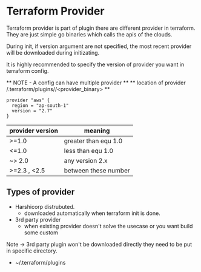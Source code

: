 # Terraform Provider
Terraform provider is part of plugin there are different provider in terraform.
They are just simple go binaries which calls the apis of the clouds.

During init, if version argument are not specified, the most recent provider will be downloaded during initizating.

It is highly recommended to specify the version of provider you want in terraform config.

** NOTE - A config can have multiple provider  **
** location of provider /.terraform/plugins/<ostype>/<provider_binary> **


```
provider "aws" {
  region = "ap-south-1"
  version = "2.7"
}
```

| provider version | meaning|
| ------------- | ------------- |
| >=1.0          | greater than equ 1.0|
| <=1.0   | less than equ 1.0  |
| ~> 2.0  | any version 2.x |
| >=2.3 , <2.5 | between these number


## Types of provider
- Harshicorp distrubuted.
    - downloaded automatically when terraform init is done.
- 3rd party provider
  - when existing provider doesn't solve the usecase or you want build some custom

Note -> 3rd party plugin won't be downloaded directly they need to be put in specific directory.

- ~/.terraform/plugins

